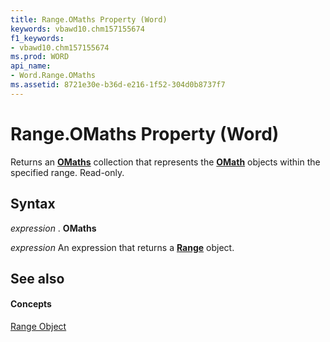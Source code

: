 ```yaml
---
title: Range.OMaths Property (Word)
keywords: vbawd10.chm157155674
f1_keywords:
- vbawd10.chm157155674
ms.prod: WORD
api_name:
- Word.Range.OMaths
ms.assetid: 8721e30e-b36d-e216-1f52-304d0b8737f7
---
```



# Range.OMaths Property (Word)

Returns an  **[OMaths](omaths-object-word.md)** collection that represents the **[OMath](omath-object-word.md)** objects within the specified range. Read-only.


## Syntax

 _expression_ . **OMaths**

 _expression_ An expression that returns a **[Range](range-object-word.md)** object.


## See also


#### Concepts


[Range Object](range-object-word.md)

